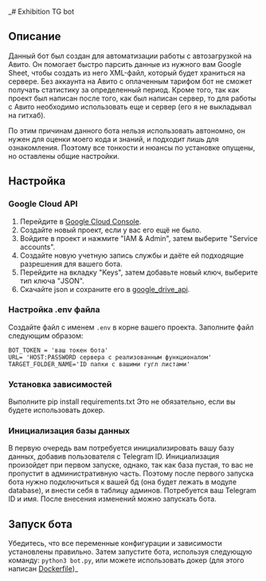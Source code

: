 _# Exhibition TG bot

## Описание

Данный бот был создан для автоматизации работы с автозагрузкой на Авито. Он помогает быстро
парсить данные из нужного вам Google Sheet, чтобы создать из него XML-файл, который будет храниться на сервере.
Без аккаунта на Авито с оплаченным тарифом бот не сможет получать статистику за определенный период.
Кроме того, так как проект был написан после того, как был написан сервер, то для работы с Авито необходимо использовать
еще и сервер (его я не выкладывал на гитхаб).

По этим причинам данного бота нельзя использовать автономно, он нужен для оценки моего кода и знаний, и
подходит лишь для ознакомления. Поэтому все тонкости и нюансы по установке опущены, но оставлены общие настройки.

## Настройка

### Google Cloud API

1. Перейдите в [Google Cloud Console](https://console.cloud.google.com/).
2. Создайте новый проект, если у вас его ещё не было.
3. Войдите в проект и нажмите "IAM & Admin", затем выберите "Service accounts".
4. Создайте новую учетную запись службы и даёте ей подходящие разрешения для вашего бота.
5. Перейдите на вкладку "Keys", затем добавьте новый ключ, выберите тип ключа "JSON".
6. Скачайте json и сохраните его в [google_drive_api](google_drive_api).

### Настройка .env файла

Создайте файл с именем `.env` в корне вашего проекта. Заполните файл следующим образом:

```
BOT_TOKEN = 'ваш токен бота'
URL= 'HOST:PASSWORD сервера с реализованным функционалом'
TARGET_FOLDER_NAME='ID папки с вашими гугл листами'
```

### Установка зависимостей

Выполните pip install requirements.txt 
Это не обязательно, если вы будете использовать докер.


### Инициализация базы данных

В первую очередь вам потребуется инициализировать вашу базу данных, добавив пользователя с Telegram ID. 
Инициализация произойдет при первом запуске, однако, так как база пустая, то вас не пропустит в 
административную часть. Поэтому после первого запуска бота нужно подключиться к вашей бд
(она будет лежать в модуле database), и внести себя в таблицу админов. Потребуется ваш Telegram ID и имя.
После внесения изменений можно запускать бота.


## Запуск бота

Убедитесь, что все переменные конфигурации и зависимости установлены правильно. Затем запустите бота, используя следующую команду: `python3 bot.py`,
или можете использовать докер (для этого написан [Dockerfile](Dockerfile))_

